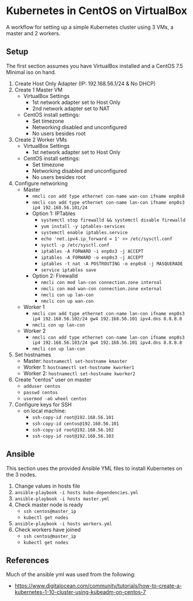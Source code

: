 # Kubernetes in CentOS on VirtualBox
A workflow for setting up a simple Kubernetes cluster using 3 VMs, a master and 2 workers. 

## Setup

The first section assumes you have VirtualBox installed and a CentOS 7.5 Minimal iso on hand.

1. Create Host Only Adapter (IP: 192.168.56.1/24 & No DHCP)
2. Create 1 Master VM
    - VirtualBox Settings
        - 1st network adapter set to Host Only
        - 2nd network adapter set to NAT
    - CentOS install settings:
        - Set timezone
        - Networking disabled and unconfigured
        - No users besides root
3. Create 2 Worker VMs
    - VirtualBox Settings
        - 1st network adapter set to Host Only
    - CentOS install settings:
        - Set timezone
        - Networking disabled and unconfigured
        - No users besides root
4. Configure networking
    - Master
        - `nmcli con add type ethernet con-name wan-con ifname enp0s8`
        - `nmcli con add type ethernet con-name lan-con ifname enp0s3 ip4 192.168.56.101/24`
        - Option 1: IPTables
            - `systemctl stop firewalld && systemctl disable firewalld`
            - `yum install -y iptables-services`
            - `systemctl enable iptables.service`
            - `echo 'net.ipv4.ip_forward = 1' >> /etc/sysctl.conf`
            - `sysctl -p /etc/sysctl.conf`
            - `iptables -A FORWARD -i enp0s3 -j ACCEPT`
            - `iptables -A FORWARD -o enp0s3 -j ACCEPT`
            - `iptables -t nat -A POSTROUTING -o enp0s8 -j MASQUERADE`
            - `service iptables save`
        - Option 2: Firewalld
            - `nmcli con mod lan-con connection.zone internal` 
            - `nmcli con mod wan-con connection.zone external`
            - `nmcli con up lan-con`
            - `nmcli con up wan-con`
    - Worker 1
        - `nmcli con add type ethernet con-name lan-con ifname enp0s3 ip4 192.168.56.102/24 gw4 192.168.56.101 ipv4.dns 8.8.8.8`
        - `nmcli con up lan-con`
    - Worker 2
        - `nmcli con add type ethernet con-name lan-con ifname enp0s3 ip4 192.168.56.103/24 gw4 192.168.56.101 ipv4.dns 8.8.8.8`
        - `nmcli con up lan-con`
5. Set hostnames
    - Master: `hostnamectl set-hostname kmaster`
    - Worker 1: `hostnamectl set-hostname kworker1`
    - Worker 2: `hostnamectl set-hostname kworker2` 
6. Create "centos" user on master
    - `adduser centos`
    - `passwd centos`
    - `usermod -aG wheel centos`
7. Configure keys for SSH
    - on local machine: 
        - `ssh-copy-id root@192.168.56.101`
        - `ssh-copy-id centos@192.168.56.101`
        - `ssh-copy-id root@192.168.56.102`
        - `ssh-copy-id root@192.168.56.103`

## Ansible
This section uses the provided Ansible YML files to install Kubernetes on the 3 nodes. 

1. Change values in hosts file
2. `ansible-playbook -i hosts kube-dependencies.yml`
3. `ansible-playbook -i hosts master.yml`
4. Check master node is ready
    - `ssh centos@master_ip`
    - `kubectl get nodes`
5. `ansible-playbook -i hosts workers.yml`
6. Check workers have joined
    - `ssh centos@master_ip`
    - `kubectl get nodes`

## References
Much of the ansible yml was used from the following:
- https://www.digitalocean.com/community/tutorials/how-to-create-a-kubernetes-1-10-cluster-using-kubeadm-on-centos-7
